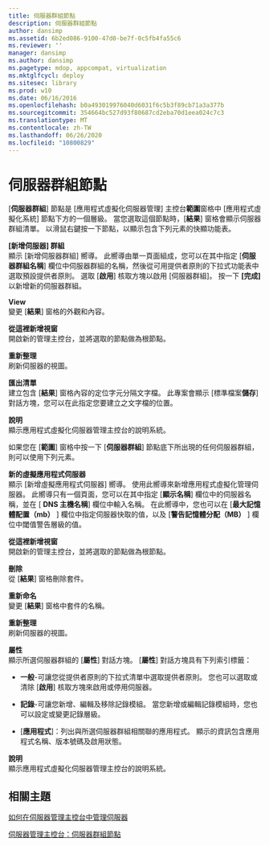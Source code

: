 ```yaml
---
title: 伺服器群組節點
description: 伺服器群組節點
author: dansimp
ms.assetid: 6b2ed086-9100-47d0-be7f-0c5fb4fa55c6
ms.reviewer: ''
manager: dansimp
ms.author: dansimp
ms.pagetype: mdop, appcompat, virtualization
ms.mktglfcycl: deploy
ms.sitesec: library
ms.prod: w10
ms.date: 06/16/2016
ms.openlocfilehash: b0a493019976040d6031f6c5b3f89cb71a3a377b
ms.sourcegitcommit: 354664bc527d93f80687cd2eba70d1eea024c7c3
ms.translationtype: MT
ms.contentlocale: zh-TW
ms.lasthandoff: 06/26/2020
ms.locfileid: "10800829"
---
```

# 伺服器群組節點


[**伺服器群組**] 節點是 [應用程式虛擬化伺服器管理] 主控台**範圍**窗格中 [應用程式虛擬化系統] 節點下方的一個層級。 當您選取這個節點時，[**結果**] 窗格會顯示伺服器群組清單。 以滑鼠右鍵按一下節點，以顯示包含下列元素的快顯功能表。

<a href="" id="new-server-group"></a>**[新增伺服器] 群組**  
顯示 [新增伺服器群組] 嚮導。 此嚮導由單一頁面組成，您可以在其中指定 [**伺服器群組名稱**] 欄位中伺服器群組的名稱，然後從可用提供者原則的下拉式功能表中選取預設提供者原則。 選取 [**啟用**] 核取方塊以啟用 [伺服器群組]。 按一下 **[完成]** 以新增新的伺服器群組。

<a href="" id="view"></a>**View**  
變更 [**結果**] 窗格的外觀和內容。

<a href="" id="new-window-from-here"></a>**從這裡新增視窗**  
開啟新的管理主控台，並將選取的節點做為根節點。

<a href="" id="refresh"></a>**重新整理**  
刷新伺服器的視圖。

<a href="" id="export-list"></a>**匯出清單**  
建立包含 [**結果**] 窗格內容的定位字元分隔文字檔。 此專案會顯示 [標準檔案**儲存**] 對話方塊，您可以在此指定您要建立之文字檔的位置。

<a href="" id="help"></a>**說明**  
顯示應用程式虛擬化伺服器管理主控台的說明系統。

如果您在 [**範圍**] 窗格中按一下 [**伺服器群組**] 節點底下所出現的任何伺服器群組，則可以使用下列元素。

<a href="" id="new-virtual-application-server"></a>**新的虛擬應用程式伺服器**  
顯示 [新增虛擬應用程式伺服器] 嚮導。 使用此嚮導來新增應用程式虛擬化管理伺服器。 此嚮導只有一個頁面，您可以在其中指定 [**顯示名稱**] 欄位中的伺服器名稱，並在 [ **DNS 主機名稱**] 欄位中輸入名稱。 在此嚮導中，您也可以在 [**最大記憶體配置（mb）** ] 欄位中指定伺服器快取的值，以及 [**警告記憶體分配（MB）** ] 欄位中閾值警告層級的值。

<a href="" id="new-window-from-here"></a>**從這裡新增視窗**  
開啟新的管理主控台，並將選取的節點做為根節點。

<a href="" id="delete"></a>**刪除**  
從 [**結果**] 窗格刪除套件。

<a href="" id="rename"></a>**重新命名**  
變更 [**結果**] 窗格中套件的名稱。

<a href="" id="refresh"></a>**重新整理**  
刷新伺服器的視圖。

<a href="" id="properties"></a>**屬性**  
顯示所選伺服器群組的 [**屬性**] 對話方塊。 [**屬性**] 對話方塊具有下列索引標籤：

-   **一般**-可讓您從提供者原則的下拉式清單中選取提供者原則。 您也可以選取或清除 [**啟用**] 核取方塊來啟用或停用伺服器。

-   **記錄**-可讓您新增、編輯及移除記錄模組。 當您新增或編輯記錄模組時，您也可以設定或變更記錄層級。

-   [**應用程式**]：列出與所選伺服器群組相關聯的應用程式。 顯示的資訊包含應用程式名稱、版本號碼及啟用狀態。

<a href="" id="help"></a>**說明**  
顯示應用程式虛擬化伺服器管理主控台的說明系統。

## 相關主題


[如何在伺服器管理主控台中管理伺服器](how-to-manage-servers-in-the-server-management-console.md)

[伺服器管理主控台：伺服器群組節點](server-management-console-server-groups-node.md)

 

 





